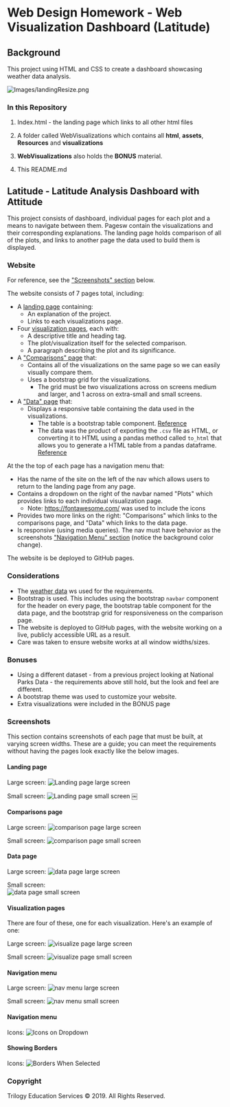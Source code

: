 # Web Design Homework - Web Visualization Dashboard (Latitude)

## Background

This project using HTML and CSS to create a dashboard showcasing weather data analysis.

![Images/landingResize.png](Images/landing_page_.png)

### In this Repository

1. Index.html - the landing page which links to all other html files

2. A folder called WebVisualizations which contains all **html**, **assets**, **Resources** and **visualizations**

3. **WebVisualizations** also holds the **BONUS** material. 

4. This README.md

## Latitude - Latitude Analysis Dashboard with Attitude

This project consists of dashboard, individual pages for each plot and a means to navigate between them. Pagesw contain the visualizations and their corresponding explanations. The landing page holds comparison of all of the plots, and links to another page the data used to build them is displayed.

### Website 

For reference, see the ["Screenshots" section](#screenshots) below.

The website consists of 7 pages total, including:

* A [landing page](#landing-page) containing:
  * An explanation of the project.
  * Links to each visualizations page.
* Four [visualization pages](#visualization-pages), each with:
  * A descriptive title and heading tag.
  * The plot/visualization itself for the selected comparison.
  * A paragraph describing the plot and its significance.
* A ["Comparisons" page](#comparisons-page) that:
  * Contains all of the visualizations on the same page so we can easily visually compare them.
  * Uses a bootstrap grid for the visualizations.
    * The grid must be two visualizations across on screens medium and larger, and 1 across on extra-small and small screens.
* A ["Data" page](#data-page) that:
  * Displays a responsive table containing the data used in the visualizations.
    * The table is a bootstrap table component. [Reference](https://getbootstrap.com/docs/4.3/content/tables/#responsive-tables)
    * The data was the product of exporting the `.csv` file as HTML, or converting it to HTML using a pandas method called `to_html` that allows you to generate a HTML table from a pandas dataframe. [Reference](https://pandas.pydata.org/pandas-docs/version/0.17.0/generated/pandas.DataFrame.to_html.html)

At the the top of each page has a navigation menu that:

* Has the name of the site on the left of the nav which allows users to return to the landing page from any page.
* Contains a dropdown on the right of the navbar named "Plots" which provides links to each individual visualization page.
  * Note: https://fontawesome.com/ was used to include the icons 
* Provides two more links on the right: "Comparisons" which links to the comparisons page, and "Data" which links to the data page.
* Is responsive (using media queries). The nav must have behavior as the screenshots ["Navigation Menu" section](#navigation-menu) (notice the background color change).

The website is be deployed to GitHub pages.

### Considerations

* The [weather data](Resources/cities.csv) ws used for the requirements. 
* Bootstrap is used. This includes using the bootstrap `navbar` component for the header on every page, the bootstrap table component for the data page, and the bootstrap grid for responsiveness on the comparison page.
* The website is deployed to GitHub pages, with the website working on a live, publicly accessible URL as a result.
* Care was taken to ensure website works at all window widths/sizes.

### Bonuses

* Using a different dataset - from a previous project looking at National Parks Data - the requirements above still hold, but the look and feel are different.
* A bootstrap theme was used to customize your website. 
* Extra visualizations were included in the BONUS page

### Screenshots

This section contains screenshots of each page that must be built, at varying screen widths. These are a guide; you can meet the requirements without having the pages look exactly like the below images.

#### Landing page

Large screen:
![Landing page large screen](Images/landing_page.png)

Small screen:
![Landing page small screen](Images/landing_small.png)
￼

#### Comparisons page

Large screen:
![comparison page large screen](Images/comparisons_big.png)

Small screen:
![comparison page small screen](Images/comparisons_small.png)

#### Data page

Large screen:
![data page large screen](Images/data_big.png)

Small screen:<br>
![data page small screen](Images/data_small.png)

#### Visualization pages
There are four of these, one for each visualization. Here's an example of one:

Large screen:
![visualize page large screen](Images/temperature_big.png)

Small screen:
![visualize page small screen](Images/temperature_small.png)

#### Navigation menu

Large screen:
![nav menu large screen](Images/landing_page.png)

Small screen:
![nav menu small screen](Images/landing_small.png)

#### Navigation menu
Icons:
![Icons on Dropdown](Images/show_plot_menu.png)

#### Showing Borders 
Icons:
![Borders When Selected](Images/show_borders.png)




### Copyright

Trilogy Education Services © 2019. All Rights Reserved.
